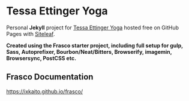 # Tessa Ettinger Yoga

Personal __Jekyll__ project for [Tessa Ettinger Yoga](http://www.privateyoganorthlondon.com) hosted free on GitHub Pages with [Siteleaf](https://github.com/siteleaf).

__Created using the Frasco starter project, including full setup for gulp, Sass, Autoprefixer, Bourbon/Neat/Bitters, Browserify, imagemin, Browsersync, PostCSS etc.__

## Frasco Documentation

https://ixkaito.github.io/frasco/
